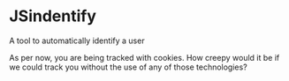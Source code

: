 # JSindentify
A tool to automatically identify a user


As per now, you are being tracked with cookies. How creepy would it be if we could track you without the use of any of those technologies?
